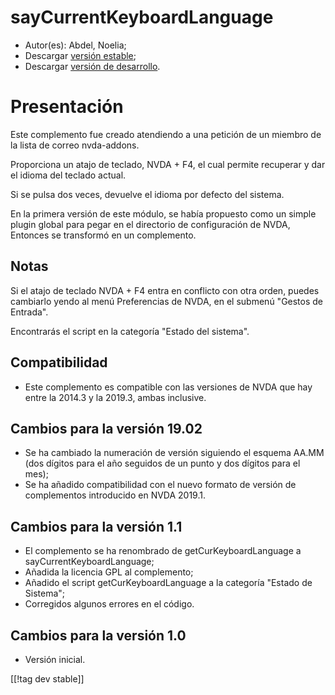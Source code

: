 # sayCurrentKeyboardLanguage #

* Autor(es): Abdel, Noelia;
* Descargar [versión estable][1];
* Descargar [versión de desarrollo][2].

# Presentación #

Este complemento fue creado atendiendo a una petición de un miembro de la
lista de correo nvda-addons.

Proporciona un atajo de teclado, NVDA + F4, el cual permite recuperar y dar
el idioma del teclado actual.

Si se pulsa dos veces, devuelve el idioma por defecto del sistema.

En la primera versión de este módulo, se había propuesto como un simple
plugin global para pegar en el directorio de configuración de NVDA, Entonces
se transformó en un complemento.

## Notas ##

Si el atajo de teclado NVDA + F4 entra en conflicto con otra orden, puedes
cambiarlo yendo al menú Preferencias de NVDA, en el submenú "Gestos de
Entrada".

Encontrarás el script en la categoría "Estado del sistema".

## Compatibilidad ##

* Este complemento es compatible con las versiones de NVDA que hay entre la
  2014.3 y la 2019.3, ambas inclusive.

## Cambios para la versión 19.02 ##

* Se ha cambiado la numeración de versión siguiendo el esquema AA.MM (dos
  dígitos para el año seguidos de un punto y dos dígitos para el mes);
* Se ha añadido compatibilidad con el nuevo formato de versión de
  complementos introducido en NVDA 2019.1.

## Cambios para la versión 1.1 ##

* El complemento se ha renombrado de getCurKeyboardLanguage a
  sayCurrentKeyboardLanguage;
* Añadida la licencia GPL al complemento;
* Añadido el script getCurKeyboardLanguage a la categoría "Estado de
  Sistema";
* Corregidos algunos errores en el código.

## Cambios para la versión 1.0 ##

* Versión inicial.

[[!tag dev stable]]

[1]: https://www.nvaccess.org/addonStore/legacy?file=ckbl

[2]: https://www.nvaccess.org/addonStore/legacy?file=ckbl-dev
